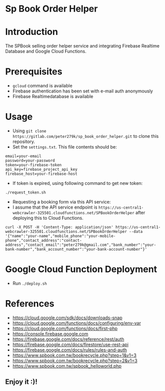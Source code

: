 # Sp Book Order Helper

# Introduction

The SPBook selling order helper service and integrating Firebase Realtime Database and Google Cloud Functions.

# Prerequisites

- `gcloud` command is available
- Firebase authentication has been set with e-mail auth anonymously
- Firebase Realtimedatabase is available

# Usage

- Using `git clone https://gitlab.com/peter279k/sp_book_order_helper.git` to clone this repository.
- Set the `settings.txt`. This file contents should be:

```
email=your-email
password=your-password
token=your-firebase-token
api_key=firebase_project_api_key
firebase_host=your-firebase-host
```

- If token is expired, using following command to get new token:

```
./request_token.sh
```

- Requesting a booking form via this API service:
- I assume that the API service endpoint is `https://us-central1-webcrawler-325501.cloudfunctions.net/SPBookOrderHelper` after deploying this to Cloud Functions.

```
curl -X POST -H 'Content-Type: application/json' https://us-central1-webcrawler-325501.cloudfunctions.net/SPBookOrderHelper --data '{"name":"your-name","mobile_phone":"your-mobile-phone","contact_address":"contact-address","contact_email":"peter279k@gmail.com","bank_number":"your-bank-number","bank_account_number":"your-bank-account-number"}'
```

# Google Cloud Function Deployment

- Run `./deploy.sh`

# References

- https://cloud.google.com/sdk/docs/downloads-snap
- https://cloud.google.com/functions/docs/configuring/env-var
- https://cloud.google.com/functions/docs/first-php
- https://console.firebase.google.com
- https://firebase.google.com/docs/reference/rest/auth
- https://firebase.google.com/docs/firestore/use-rest-api
- https://firebase.google.com/docs/rules/rules-and-auth
- https://www.spbook.com.tw/bookrecycle.php?step=1&v1=3
- https://www.spbook.com.tw/bookrecycle.php?step=2&v1=3
- https://www.spbook.com.tw/spbook_helloworld.php


## Enjoy it :)!
